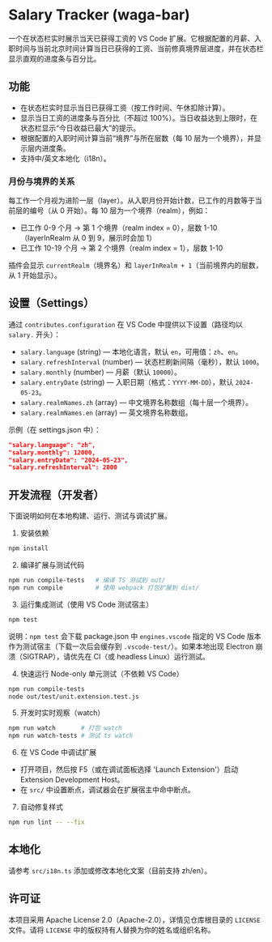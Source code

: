 # Salary Tracker (waga-bar)

一个在状态栏实时展示当天已获得工资的 VS Code 扩展。它根据配置的月薪、入职时间与当前北京时间计算当日已获得的工资、当前修真境界层进度，并在状态栏显示直观的进度条与百分比。

## 功能

- 在状态栏实时显示当日已获得工资（按工作时间、午休扣除计算）。
- 显示当日工资的进度条与百分比（不超过 100%）。当日收益达到上限时，在状态栏显示“今日收益已最大”的提示。
- 根据配置的入职时间计算当前“境界”与所在层数（每 10 层为一个境界），并显示层内进度条。
- 支持中/英文本地化（i18n）。

### 月份与境界的关系

每工作一个月视为进阶一层（layer）。从入职月份开始计数，已工作的月数等于当前层的编号（从 0 开始）。每 10 层为一个境界（realm），例如：

- 已工作 0-9 个月 -> 第 1 个境界（realm index = 0），层数 1-10（layerInRealm 从 0 到 9，展示时会加 1）
- 已工作 10-19 个月 -> 第 2 个境界（realm index = 1），层数 1-10

插件会显示 `currentRealm`（境界名）和 `layerInRealm + 1`（当前境界内的层数，从 1 开始显示）。

## 设置（Settings）

通过 `contributes.configuration` 在 VS Code 中提供以下设置（路径均以 `salary.` 开头）：

- `salary.language` (string) — 本地化语言，默认 `en`，可用值：`zh`、`en`。
- `salary.refreshInterval` (number) — 状态栏刷新间隔（毫秒），默认 `1000`。
- `salary.monthly` (number) — 月薪（默认 `10000`）。
- `salary.entryDate` (string) — 入职日期（格式：`YYYY-MM-DD`），默认 `2024-05-23`。
- `salary.realmNames.zh` (array) — 中文境界名称数组（每十层一个境界）。
- `salary.realmNames.en` (array) — 英文境界名称数组。

示例（在 settings.json 中）：

```json
"salary.language": "zh",
"salary.monthly": 12000,
"salary.entryDate": "2024-05-23",
"salary.refreshInterval": 2000
```

## 开发流程（开发者）

下面说明如何在本地构建、运行、测试与调试扩展。

1. 安装依赖

```bash
npm install
```

2. 编译扩展与测试代码

```bash
npm run compile-tests   # 编译 TS 测试到 out/
npm run compile         # 使用 webpack 打包扩展到 dist/
```

3. 运行集成测试（使用 VS Code 测试宿主）

```bash
npm test
```

说明：`npm test` 会下载 package.json 中 `engines.vscode` 指定的 VS Code 版本作为测试宿主（下载一次后会缓存到 `.vscode-test/`）。如果本地出现 Electron 崩溃（SIGTRAP），请优先在 CI（或 headless Linux）运行测试。

4. 快速运行 Node-only 单元测试（不依赖 VS Code）

```bash
npm run compile-tests
node out/test/unit.extension.test.js
```

5. 开发时实时观察（watch）

```bash
npm run watch       # 打包 watch
npm run watch-tests # 测试 ts watch
```

6. 在 VS Code 中调试扩展

- 打开项目，然后按 F5（或在调试面板选择 'Launch Extension'）启动 Extension Development Host。
- 在 `src/` 中设置断点，调试器会在扩展宿主中命中断点。

7. 自动修复样式

```bash
npm run lint -- --fix
```


## 本地化

请参考 `src/i18n.ts` 添加或修改本地化文案（目前支持 zh/en）。

## 许可证

本项目采用 Apache License 2.0（Apache-2.0），详情见仓库根目录的 `LICENSE` 文件。请将 `LICENSE` 中的版权持有人替换为你的姓名或组织名称。
